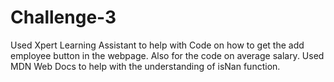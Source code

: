 # Challenge-3
Used Xpert Learning Assistant to help with Code on how to get the add employee button in the webpage. Also for the code on average salary.
Used MDN Web Docs to help with the understanding of isNan function.